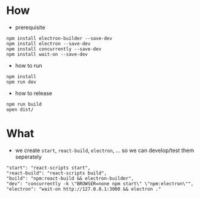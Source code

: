 # How
* prerequisite
```
npm install electron-builder --save-dev
npm install electron --save-dev
npm install concurrently --save-dev
npm install wait-on --save-dev
```

* how to run
```
npm install
npm run dev
```

* how to release
```
npm run build
open dist/
```

# What
* we create `start`, `react-build`, `electron`, ... so we can develop/test them seperately
```
"start": "react-scripts start",
"react-build": "react-scripts build",
"build": "npm:react-build && electron-builder",
"dev": "concurrently -k \"BROWSER=none npm start\" \"npm:electron\"",
"electron": "wait-on http://127.0.0.1:3000 && electron ."
```


